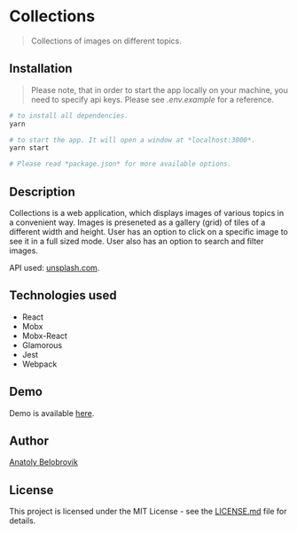# Collections
>Collections of images on different topics.

## Installation
>Please note, that in order to start the app locally on your machine, you need to specify api keys. Please see *.env.example* for a reference.
```bash
# to install all dependencies.
yarn

# to start the app. It will open a window at *localhost:3000*.
yarn start

# Please read *package.json* for more available options.
```

## Description
Collections is a web application, which displays images of various topics in a convenient way. Images is preseneted as a gallery (grid) of tiles of a different width and height. User has an option to click on a specific image to see it in a full sized mode. User also has an option to search and filter images.

API used: [unsplash.com](https://unsplash.com/documentation).

## Technologies used

* React
* Mobx
* Mobx-React
* Glamorous
* Jest
* Webpack

## Demo
Demo is available [here](https://synthetiquely.github.io/collections/).

## Author
[Anatoly Belobrovik](https://github.com/synthetiquely/)

## License
This project is licensed under the MIT License - see the [LICENSE.md](https://github.com/synthetiquely/collections/blob/master/LICENSE) file for details.
